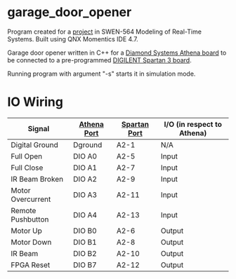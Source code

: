 # garage_door_opener

Program created for a [project](http://www.se.rit.edu/~swen-564/projects/state%20machine/Door%20Opener%20-%20Hardware%20Simulation.html) in SWEN-564 Modeling of Real-Time Systems. Built using QNX Momentics IDE 4.7.

Garage door opener written in C++ for a [Diamond Systems Athena board](http://www.se.rit.edu/~rtembed/LabInfo/DiamondSystems/Athena%20-%20Manual%201.40.pdf) to be connected to a pre-programmed [DIGILENT Spartan 3 board](http://www.se.rit.edu/~rtembed/LabInfo/Digilent/Spartan%203%20board%20-%20Reference%20manual.PDF).

Running program with argument "-s" starts it in simulation mode.

# IO Wiring

| Signal | [Athena Port](http://www.se.rit.edu/~rtembed/LabInfo/DiamondSystems/Athena%20-%20Manual%201.40.pdf#page=15) | [Spartan Port](http://www.se.rit.edu/~rtembed/LabInfo/FPGA-Interface/FPGA%20A2%20Pinouts.pdf) | I/O (in respect to Athena) |
| --- | --- | --- | --- |
| Digital Ground | Dground | A2-1 | N/A |
| Full Open | DIO A0 | A2-5 | Input |
| Full Close | DIO A1 | A2-7 | Input |
| IR Beam Broken |  DIO A2 | A2-9 | Input |
| Motor Overcurrent | DIO A3 | A2-11 | Input |
| Remote Pushbutton | DIO A4 | A2-13 | Input |
| Motor Up | DIO B0 | A2-6 | Output |
| Motor Down | DIO B1 | A2-8 | Output |
| IR Beam | DIO B2 | A2-10 | Output |
| FPGA Reset | DIO B7 | A2-12 | Output |